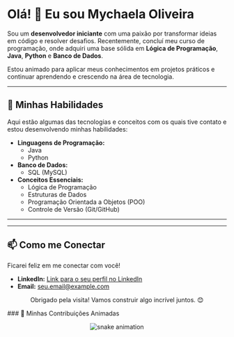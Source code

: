 # Olá! 👋 Eu sou Mychaela Oliveira

Sou um **desenvolvedor iniciante** com uma paixão por transformar ideias em código e resolver desafios. Recentemente, concluí meu curso de programação, onde adquiri uma base sólida em **Lógica de Programação**, **Java**, **Python** e **Banco de Dados**.

Estou animado para aplicar meus conhecimentos em projetos práticos e continuar aprendendo e crescendo na área de tecnologia.

---

## 🚀 Minhas Habilidades

Aqui estão algumas das tecnologias e conceitos com os quais tive contato e estou desenvolvendo minhas habilidades:

* **Linguagens de Programação:**
    * Java
    * Python
* **Banco de Dados:**
    * SQL (MySQL)
* **Conceitos Essenciais:**
    * Lógica de Programação
    * Estruturas de Dados
    * Programação Orientada a Objetos (POO)
    * Controle de Versão (Git/GitHub)

---


---

## 📫 Como me Conectar

Ficarei feliz em me conectar com você!

* **LinkedIn:** [Link para o seu perfil no LinkedIn](https://www.linkedin.com/in/mychaela-oliveira-635500195/ )
* **Email:** [seu.email@example.com](olindape5@gmail.com)


<p align="center">
  Obrigado pela visita! Vamos construir algo incrível juntos. 😊
</p>
### 🐍 Minhas Contribuições Animadas
<p align="center">
  <img src="https://raw.githubusercontent.com/https://mycaolivei/main/dist/github-contribution-grid-snake.svg" alt="snake animation">
</p>
